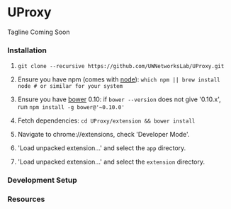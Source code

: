 UProxy
======

Tagline Coming Soon

### Installation

1. `git clone --recursive https://github.com/UWNetworksLab/UProxy.git`

1. Ensure you have npm (comes with [node](http://nodejs.org/)):
   `which npm || brew install node # or similar for your system`

1. Ensure you have [bower](http://bower.io/) 0.10:
   if `bower --version` does not give '0.10.x', run `npm install -g bower@'~0.10.0'`

1. Fetch dependencies: `cd UProxy/extension && bower install`

1. Navigate to chrome://extensions, check 'Developer Mode'.

1. 'Load unpacked extension...' and select the `app` directory.

1. 'Load unpacked extension...' and select the `extension` directory.

### Development Setup

### Resources
